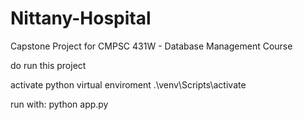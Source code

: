# Nittany-Hospital
Capstone Project for CMPSC 431W - Database Management Course 

do run this project

activate python virtual enviroment
.\venv\Scripts\activate

run with:
python app.py